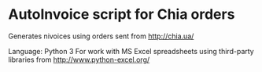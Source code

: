 # AutoInvoice script for Chia orders

Generates nivoices using orders sent from http://chia.ua/

Language: Python 3
For work with MS Excel spreadsheets using third-party libraries from http://www.python-excel.org/
